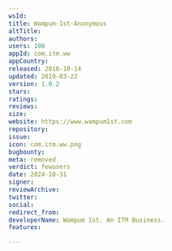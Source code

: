 ```yaml
---
wsId: 
title: Wampum-1st-Anonymous
altTitle: 
authors: 
users: 100
appId: com.itm.ww
appCountry: 
released: 2018-10-14
updated: 2019-03-22
version: 1.0.2
stars: 
ratings: 
reviews: 
size: 
website: https://www.wampum1st.com
repository: 
issue: 
icon: com.itm.ww.png
bugbounty: 
meta: removed
verdict: fewusers
date: 2024-10-31
signer: 
reviewArchive: 
twitter: 
social: 
redirect_from: 
developerName: Wampum 1st. An ITM Business.
features: 

---
```


